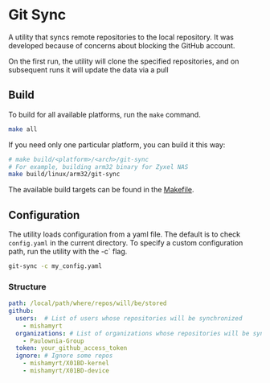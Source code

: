 # Git Sync

A utility that syncs remote repositories to the local repository. It was developed because of concerns about blocking the GitHub account.

On the first run, the utility will clone the specified repositories, and on subsequent runs it will update the data via a pull

## Build

To build for all available platforms, run the `make` command.

```sh
make all
```

If you need only one particular platform, you can build it this way:

```sh
# make build/<platform>/<arch>/git-sync
# For example, building arm32 binary for Zyxel NAS
make build/linux/arm32/git-sync
```

The available build targets can be found in the [Makefile](./Makefile).

## Configuration

The utility loads configuration from a yaml file. The default is to check `config.yaml` in the current directory. To specify a custom configuration path, run the utility with the -c` flag.

```sh
git-sync -c my_config.yaml 
```

### Structure

```yaml
path: /local/path/where/repos/will/be/stored
github:
  users:  # List of users whose repositories will be synchronized
    - mishamyrt
  organizations: # List of organizations whose repositories will be synchronized
    - Paulownia-Group
  token: your_github_access_token
  ignore: # Ignore some repos
    - mishamyrt/X01BD-kernel
    - mishamyrt/X01BD-device
```
